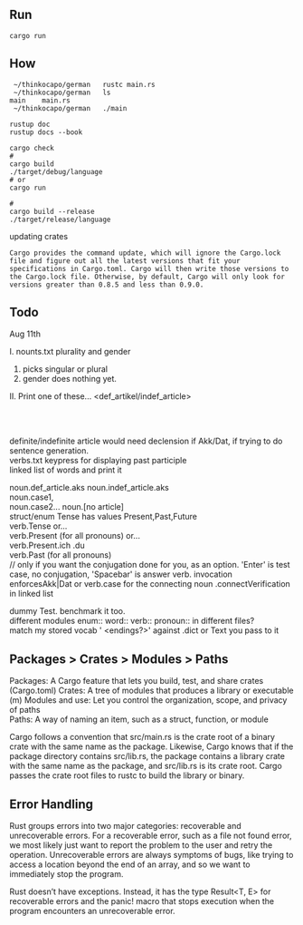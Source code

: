 ## Run
```cargo run```
## How
```
 ~/thinkocapo/german   rustc main.rs
 ~/thinkocapo/german   ls
main    main.rs
 ~/thinkocapo/german   ./main

```

```
rustup doc
rustup docs --book
```

```
cargo check
#
cargo build
./target/debug/language
# or
cargo run

#
cargo build --release
./target/release/language
```

updating crates  
```
Cargo provides the command update, which will ignore the Cargo.lock file and figure out all the latest versions that fit your specifications in Cargo.toml. Cargo will then write those versions to the Cargo.lock file. Otherwise, by default, Cargo will only look for versions greater than 0.8.5 and less than 0.9.0.
```

## Todo
Aug 11th

I.
nounts.txt plurality and gender
1. picks singular or plural
2. gender does nothing yet.

II.
Print one of these...
<pronoun> <verb> <artikel><noun> 
<pronoun> <verb> <def_artikel/indef_article><noun> 

<artikel><noun> <verb>  
<artikel><noun> <verb> <noun>  
<artikel><noun> <verb> <pronoun>  

definite/indefinite article would need declension if Akk/Dat, if trying to do sentence generation.    
verbs.txt keypress for displaying past participle  
linked list of words and print it  

noun.def_article.aks
noun.indef_article.aks  
noun.case1,  
noun.case2...
noun.[no article]  
struct/enum Tense has values Present,Past,Future  
verb.Tense or...  
verb.Present (for all pronouns) or...  
verb.Present.ich .du  
verb.Past (for all pronouns)  
// only if you want the conjugation done for you, as an option. 'Enter' is test case, no conjugation, 'Spacebar' is answer
verb. invocation enforcesAkk|Dat or verb.case for the connecting noun .connectVerification in linked list

dummy Test. benchmark it too.  
different modules enum:: word:: verb:: pronoun:: in different files?  
match my stored vocab '<word> <type> <endings?>' against .dict or Text you pass to it  

## Packages > Crates > Modules > Paths

Packages: A Cargo feature that lets you build, test, and share crates  (Cargo.toml)
Crates: A tree of modules that produces a library or executable  (m)
Modules and use: Let you control the organization, scope, and privacy of paths  
Paths: A way of naming an item, such as a struct, function, or module  

Cargo follows a convention that src/main.rs is the crate root of a binary crate with the same name as the package. Likewise, Cargo knows that if the package directory contains src/lib.rs, the package contains a library crate with the same name as the package, and src/lib.rs is its crate root. Cargo passes the crate root files to rustc to build the library or binary.

## Error Handling
Rust groups errors into two major categories: recoverable and unrecoverable errors. For a recoverable error, such as a file not found error, we most likely just want to report the problem to the user and retry the operation. Unrecoverable errors are always symptoms of bugs, like trying to access a location beyond the end of an array, and so we want to immediately stop the program.

Rust doesn’t have exceptions. Instead, it has the type Result<T, E> for recoverable errors and the panic! macro that stops execution when the program encounters an unrecoverable error.
